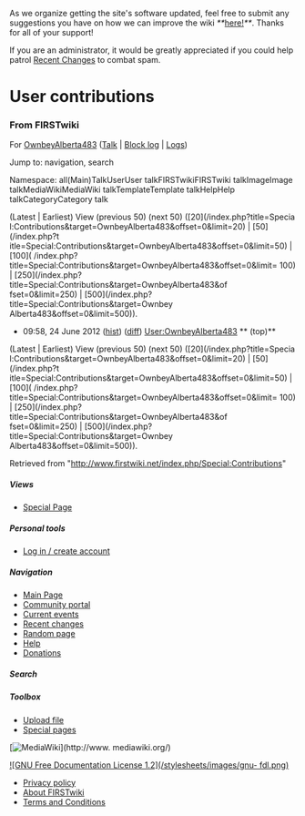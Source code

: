 As we organize getting the site's software updated, feel free to submit any
suggestions you have on how we can improve the wiki
_**_[here!](/index.php/User:Hallry/Suggestions "User:Hallry/Suggestions"
)_**_. Thanks for all of your support!

If you are an administrator, it would be greatly appreciated if you could help
patrol [Recent Changes](/index.php/Special:Recentchanges
"Special:Recentchanges" ) to combat spam.

# User contributions

### From FIRSTwiki

For [OwnbeyAlberta483](/index.php/User:OwnbeyAlberta483
"User:OwnbeyAlberta483" )
([Talk](/index.php?title=User_talk:OwnbeyAlberta483&action=edit "User
talk:OwnbeyAlberta483" ) | [Block
log](/index.php?title=Special:Log&type=block&page=User:OwnbeyAlberta483
"Special:Log" ) | [Logs](/index.php?title=Special:Log&user=OwnbeyAlberta483
"Special:Log" ))

Jump to: navigation, search

Namespace:  all(Main)TalkUserUser talkFIRSTwikiFIRSTwiki talkImageImage
talkMediaWikiMediaWiki talkTemplateTemplate talkHelpHelp talkCategoryCategory
talk

(Latest | Earliest) View (previous 50) (next 50) ([20](/index.php?title=Specia
l:Contributions&target=OwnbeyAlberta483&offset=0&limit=20) | [50](/index.php?t
itle=Special:Contributions&target=OwnbeyAlberta483&offset=0&limit=50) | [100](
/index.php?title=Special:Contributions&target=OwnbeyAlberta483&offset=0&limit=
100) | [250](/index.php?title=Special:Contributions&target=OwnbeyAlberta483&of
fset=0&limit=250) | [500](/index.php?title=Special:Contributions&target=Ownbey
Alberta483&offset=0&limit=500)).

  * 09:58, 24 June 2012 ([hist](/index.php?title=User:OwnbeyAlberta483&action=history "User:OwnbeyAlberta483" )) ([diff](/index.php?title=User:OwnbeyAlberta483&diff=prev&oldid=165098 "User:OwnbeyAlberta483" )) [User:OwnbeyAlberta483](/index.php/User:OwnbeyAlberta483 "User:OwnbeyAlberta483" ) ** (top)**

(Latest | Earliest) View (previous 50) (next 50) ([20](/index.php?title=Specia
l:Contributions&target=OwnbeyAlberta483&offset=0&limit=20) | [50](/index.php?t
itle=Special:Contributions&target=OwnbeyAlberta483&offset=0&limit=50) | [100](
/index.php?title=Special:Contributions&target=OwnbeyAlberta483&offset=0&limit=
100) | [250](/index.php?title=Special:Contributions&target=OwnbeyAlberta483&of
fset=0&limit=250) | [500](/index.php?title=Special:Contributions&target=Ownbey
Alberta483&offset=0&limit=500)).

Retrieved from "<http://www.firstwiki.net/index.php/Special:Contributions>"

##### Views

  * [Special Page](/index.php/Special:Contributions/OwnbeyAlberta483)

##### Personal tools

  * [Log in / create account](/index.php?title=Special:Userlogin&returnto=Special:Contributions)

[](/index.php/Main_Page "Main Page" )

##### Navigation

  * [Main Page](/index.php/Main_Page)
  * [Community portal](/index.php/FIRSTwiki:Community_portal)
  * [Current events](/index.php/Current_events)
  * [Recent changes](/index.php/Special:Recentchanges)
  * [Random page](/index.php/Special:Random)
  * [Help](/index.php/FIRSTwiki:Help)
  * [Donations](/index.php/FIRSTwiki:Site_support)

##### Search



##### Toolbox

  * [Upload file](/index.php/Special:Upload)
  * [Special pages](/index.php/Special:Specialpages)

[![MediaWiki](/skins/common/images/poweredby_mediawiki_88x31.png)](http://www.
mediawiki.org/)

[![GNU Free Documentation License 1.2](/stylesheets/images/gnu-
fdl.png)](http://www.gnu.org/copyleft/fdl.html)

  * [Privacy policy](/index.php/FIRSTwiki:Privacy_policy "FIRSTwiki:Privacy policy" )
  * [About FIRSTwiki](/index.php/FIRSTwiki:About "FIRSTwiki:About" )
  * [Terms and Conditions](/index.php/FIRSTwiki:Terms_and_conditions "FIRSTwiki:Terms and conditions" )

